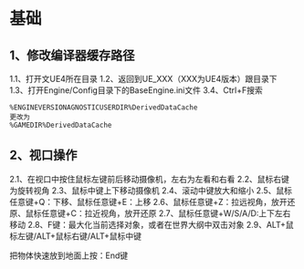 # 基础

## 1、修改编译器缓存路径
1.1、打开文UE4所在目录
1.2、返回到UE_XXX（XXX为UE4版本）跟目录下
1.3、打开Engine/Config目录下的BaseEngine.ini文件
3.4、Ctrl+F搜索
```
%ENGINEVERSIONAGNOSTICUSERDIR%DerivedDataCache
更改为
%GAMEDIR%DerivedDataCache
```
## 2、视口操作
2.1、在视口中按住鼠标左键前后移动摄像机，左右为左看和右看
2.2、鼠标右键为旋转视角
2.3、鼠标中键上下移动摄像机
2.4、滚动中键放大和缩小
2.5、鼠标任意键+Q：下移、鼠标任意键+E：上移
2.6、鼠标任意键+Z：拉远视角，放开还原、鼠标任意键+C：拉近视角，放开还原
2.7、鼠标任意键+W/S/A/D:上下左右移动
2.8、F键：最大化当前选择对象，或者在世界大纲中双击对象
2.9、ALT+鼠标左键/ALT+鼠标右键/ALT+鼠标中键

把物体快速放到地面上按：End键
